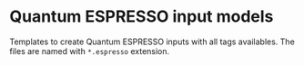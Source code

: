 # Quantum ESPRESSO input models #

Templates to create Quantum ESPRESSO inputs with all tags availables.
The files are named with `*.espresso` extension.
